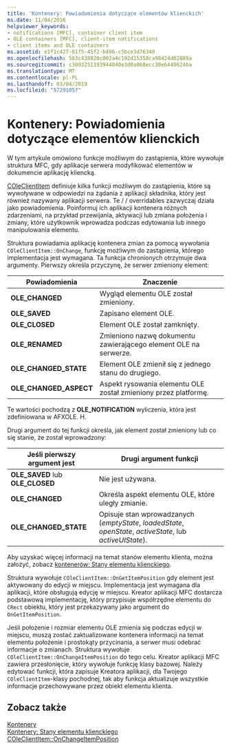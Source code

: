 ```yaml
---
title: 'Kontenery: Powiadomienia dotyczące elementów klienckich'
ms.date: 11/04/2016
helpviewer_keywords:
- notifications [MFC], container client item
- OLE containers [MFC], client-item notifications
- client items and OLE containers
ms.assetid: e1f1c427-01f5-45f2-b496-c5bce3d76340
ms.openlocfilehash: 583c438820c002a4c192d15358ca98424d02889a
ms.sourcegitcommit: c3093251193944840e3d0a068ecc30e6449624ba
ms.translationtype: MT
ms.contentlocale: pl-PL
ms.lasthandoff: 03/04/2019
ms.locfileid: "57291057"
---
```

# <a name="containers-client-item-notifications"></a>Kontenery: Powiadomienia dotyczące elementów klienckich

W tym artykule omówiono funkcje możliwym do zastąpienia, które wywołuje struktura MFC, gdy aplikacje serwera modyfikować elementów w dokumencie aplikację kliencką.

[COleClientItem](../mfc/reference/coleclientitem-class.md) definiuje kilka funkcji możliwym do zastąpienia, które są wywoływane w odpowiedzi na żądania z aplikacji składnika, który jest również nazywany aplikacji serwera. Te / / overridables zazwyczaj działa jako powiadomienia. Poinformuj ich aplikacji kontenera różnych zdarzeniami, na przykład przewijania, aktywacji lub zmiana położenia i zmiany, które użytkownik wprowadza podczas edytowania lub innego manipulowania elementu.

Struktura powiadamia aplikację kontenera zmian za pomocą wywołania `COleClientItem::OnChange`, funkcję możliwym do zastąpienia, którego implementacja jest wymagana. Ta funkcja chronionych otrzymuje dwa argumenty. Pierwszy określa przyczynę, że serwer zmieniony element:

|Powiadomienia|Znaczenie|
|------------------|-------------|
|**OLE_CHANGED**|Wygląd elementu OLE został zmieniony.|
|**OLE_SAVED**|Zapisano element OLE.|
|**OLE_CLOSED**|Element OLE został zamknięty.|
|**OLE_RENAMED**|Zmieniono nazwę dokumentu zawierającego element OLE na serwerze.|
|**OLE_CHANGED_STATE**|Element OLE zmienił się z jednego stanu do drugiego.|
|**OLE_CHANGED_ASPECT**|Aspekt rysowania elementu OLE został zmieniony przez platformę.|

Te wartości pochodzą z **OLE_NOTIFICATION** wyliczenia, która jest zdefiniowana w AFXOLE. H.

Drugi argument do tej funkcji określa, jak element został zmieniony lub co się stanie, że został wprowadzony:

|Jeśli pierwszy argument jest|Drugi argument funkcji|
|----------------------------|---------------------|
|**OLE_SAVED** lub **OLE_CLOSED**|Nie jest używana.|
|**OLE_CHANGED**|Określa aspekt elementu OLE, które uległy zmianie.|
|**OLE_CHANGED_STATE**|Opisuje stan wprowadzanych (*emptyState*, *loadedState*, *openState*, *activeState*, lub  *activeUIState*).|

Aby uzyskać więcej informacji na temat stanów elementu klienta, można założyć, zobacz [kontenerów: Stany elementu klienckiego](../mfc/containers-client-item-states.md).

Struktura wywołuje `COleClientItem::OnGetItemPosition` gdy element jest aktywowany do edycji w miejscu. Implementacja jest wymagana dla aplikacji, które obsługują edycję w miejscu. Kreator aplikacji MFC dostarcza podstawową implementację, który przypisuje współrzędne elementu do `CRect` obiektu, który jest przekazywany jako argument do `OnGetItemPosition`.

Jeśli położenie i rozmiar elementu OLE zmienia się podczas edycji w miejscu, muszą zostać zaktualizowane kontenera informacji na temat elementu położenie i prostokąty przycinania, a serwer musi odebrać informacje o zmianach. Struktura wywołuje `COleClientItem::OnChangeItemPosition` do tego celu. Kreator aplikacji MFC zawiera przesłonięcie, który wywołuje funkcję klasy bazowej. Należy edytować funkcji, która zapisuje Kreatora aplikacji, dla Twojego `COleClientItem`-klasy pochodnej, tak aby funkcja aktualizuje wszystkie informacje przechowywane przez obiekt elementu klienta.

## <a name="see-also"></a>Zobacz także

[Kontenery](../mfc/containers.md)<br/>
[Kontenery: Stany elementu klienckiego](../mfc/containers-client-item-states.md)<br/>
[COleClientItem::OnChangeItemPosition](../mfc/reference/coleclientitem-class.md#onchangeitemposition)
